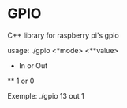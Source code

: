 # GPIO
C++ library for raspberry pi's gpio

usage: ./gpio <pin number> <*mode> <**value>

* In or Out

** 1 or 0

Exemple: ./gpio 13 out 1
